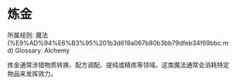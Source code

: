 # 炼金

所属规则: 魔法 (%E9%AD%94%E6%B3%95%201b3d619a067b80b3bb79dfeb34f69bbc.md)
Glossary: Alchemy

炼金通常涉猎物质转换、配方调配、提纯或精炼等领域。这类魔法通常会消耗特定物品来发挥效力。